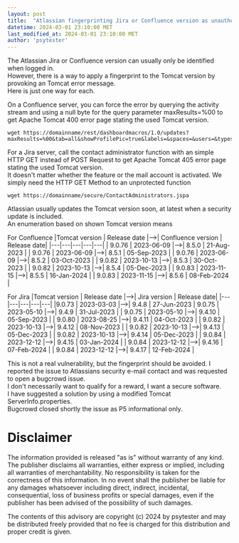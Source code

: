 ```yaml
---
layout: post
title:  "Atlassian fingerprinting Jira or Confluence version as unauthenticated user"
datetime: 2024-03-01 23:10:00 MET
last_modified_at: 2024-03-01 23:10:00 MET
author: 'psytester'
---
```


The Atlassian Jira or Confluence version can usually only be identified when logged in.<br>
However, there is a way to apply a fingerprint to the Tomcat version by provoking an Tomcat error message.<br>
Here is just one way for each.

On a Confluence server, you can force the error by querying the activity stream and using a null byte for the query parameter maxResults=%00 to get Apache Tomcat 400 error page stating the used Tomcat version.<br>
```
wget https://domainname/rest/dashboardmacros/1.0/updates?maxResults=%00&tab=all&showProfilePic=true&labels=&spaces=&users=&types=&category=&spaceKey=
```

For a Jira server, call the contact administrator function with an simple HTTP GET instead of POST Request to get Apache Tomcat 405 error page stating the used Tomcat version.<br>
It doesn't matter whether the feature or the mail account is activated. We simply need the HTTP GET Method to an unprotected function<br>
```
wget https://domainname/secure/ContactAdministrators.jspa
```

Atlassian usually updates the Tomcat version soon, at latest when a security update is included.<br>
An enumeration based on shown Tomcat version means

For Confluence
|Tomcat version | Release date |-->| Confluence version | Release date|
|---|---|---|---|---|
| 9.0.76 | 2023-06-09 |-->| 8.5.0 | 21-Aug-2023 |
| 9.0.76 | 2023-06-09 |-->| 8.5.1 | 05-Sep-2023 |
| 9.0.76 | 2023-06-09 |-->| 8.5.2 | 03-Oct-2023 |
| 9.0.82 | 2023-10-13 |-->| 8.5.3 | 30-Oct-2023 |
| 9.0.82 | 2023-10-13 |-->| 8.5.4 | 05-Dec-2023 |
| 9.0.83 | 2023-11-15 |-->| 8.5.5 | 16-Jan-2024 |
| 9.0.83 | 2023-11-15 |-->| 8.5.6 | 08-Feb-2024 |

For Jira
|Tomcat version | Release date |-->| Jira version | Release date|
|---|---|---|---|---|
|9.0.73 | 2023-03-03 |-->| 9.4.8 | 27-Jun-2023
| 9.0.75 | 2023-05-10 |-->| 9.4.9 | 31-Jul-2023 |
| 9.0.75 | 2023-05-10 |-->| 9.4.10 | 05-Sep-2023 |
| 9.0.80 | 2023-08-25 |-->| 9.4.11 | 04-Oct-2023 |
| 9.0.82 | 2023-10-13 |-->| 9.4.12 | 08-Nov-2023 |
| 9.0.82 | 2023-10-13 |-->| 9.4.13 | 05-Dec-2023 |
| 9.0.82 | 2023-10-13 |-->| 9.4.14 | 05-Dec-2023 |
| 9.0.84 | 2023-12-12 |-->| 9.4.15 | 03-Jan-2024 |
| 9.0.84 | 2023-12-12 |-->| 9.4.16 | 07-Feb-2024 |
| 9.0.84 | 2023-12-12 |-->| 9.4.17 | 12-Feb-2024 |


This is not a real vulnerability, but the fingerprint should be avoided. I reported the issue to Atlassians security e-mail contact and was requested to open a bugcrowd issue.<br>
I don't necessarily want to qualify for a reward, I want a secure software.<br>
I have suggested a solution by using a modified Tomcat ServerInfo.properties.<br>
Bugcrowd closed shortly the issue as P5 informational only.<br>



# Disclaimer

The information provided is released "as is" without warranty of any kind. The publisher disclaims all warranties, either express or implied, including all warranties of merchantability. No responsibility is taken for the correctness of this information.
In no event shall the publisher be liable for any damages whatsoever including direct, indirect, incidental, consequential, loss of business profits or special damages, even if the publisher has been advised of the possibility of such damages.

The contents of this advisory are copyright (c) 2024 by psytester and may be distributed freely provided that no fee is charged for this distribution and proper credit is given.
